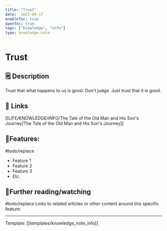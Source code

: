 ```yaml
---
title: "Trust"
date:  2023-09-17
enableToc: true
openToc: true
tags: ["knowledge", "info"]
type: knowledge-note
---
```


# Trust

## 🗒️ Description
Trust that what happens to us is good. Don't judge. Just trust that it is good. 

## 🔗 Links 
[[LIFE/KNOWLEDGE/INFO/The Tale of the Old Man and His Son's Journey|The Tale of the Old Man and His Son's Journey]]

## 🧩Features:
#todo/replace
-   Feature 1
-   Feature 2
-   Feature 3
-   Etc.

## 📖Further reading/watching
#todo/replace Links to related articles or other content around this specific feature.

---
Template: [[templates/knowledge_note_info]]